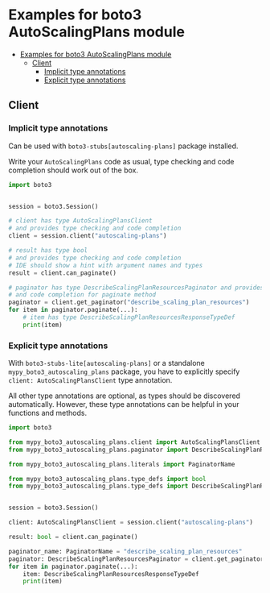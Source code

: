 <a id="examples-for-boto3-autoscalingplans-module"></a>

# Examples for boto3 AutoScalingPlans module

- [Examples for boto3 AutoScalingPlans module](#examples-for-boto3-autoscalingplans-module)
  - [Client](#client)
    - [Implicit type annotations](#implicit-type-annotations)
    - [Explicit type annotations](#explicit-type-annotations)

<a id="client"></a>

## Client

<a id="implicit-type-annotations"></a>

### Implicit type annotations

Can be used with `boto3-stubs[autoscaling-plans]` package installed.

Write your `AutoScalingPlans` code as usual, type checking and code completion
should work out of the box.

```python
import boto3


session = boto3.Session()

# client has type AutoScalingPlansClient
# and provides type checking and code completion
client = session.client("autoscaling-plans")

# result has type bool
# and provides type checking and code completion
# IDE should show a hint with argument names and types
result = client.can_paginate()

# paginator has type DescribeScalingPlanResourcesPaginator and provides type checking
# and code completion for paginate method
paginator = client.get_paginator("describe_scaling_plan_resources")
for item in paginator.paginate(...):
    # item has type DescribeScalingPlanResourcesResponseTypeDef
    print(item)
```

<a id="explicit-type-annotations"></a>

### Explicit type annotations

With `boto3-stubs-lite[autoscaling-plans]` or a standalone
`mypy_boto3_autoscaling_plans` package, you have to explicitly specify
`client: AutoScalingPlansClient` type annotation.

All other type annotations are optional, as types should be discovered
automatically. However, these type annotations can be helpful in your functions
and methods.

```python
import boto3

from mypy_boto3_autoscaling_plans.client import AutoScalingPlansClient
from mypy_boto3_autoscaling_plans.paginator import DescribeScalingPlanResourcesPaginator

from mypy_boto3_autoscaling_plans.literals import PaginatorName

from mypy_boto3_autoscaling_plans.type_defs import bool
from mypy_boto3_autoscaling_plans.type_defs import DescribeScalingPlanResourcesResponseTypeDef


session = boto3.Session()

client: AutoScalingPlansClient = session.client("autoscaling-plans")

result: bool = client.can_paginate()

paginator_name: PaginatorName = "describe_scaling_plan_resources"
paginator: DescribeScalingPlanResourcesPaginator = client.get_paginator(paginator_name)
for item in paginator.paginate(...):
    item: DescribeScalingPlanResourcesResponseTypeDef
    print(item)
```
